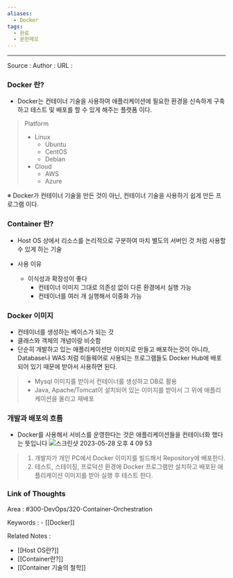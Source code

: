 ```yaml
---
aliases:
  - Docker
tags:
  - 완료
  - 문헌메모
---
```




---


Source :
Author : 
URL :

### Docker 란?
* Docker는 컨테이너 기술을 사용하여 애플리케이션에 필요한 환경을 신속하게 구축하고 테스트 및 배포를 할 수 있게 해주는 플랫폼 이다.
> Platform
> * Linux
>   * Ubuntu
>   * CentOS
>   * Debian
> * Cloud
>   * AWS
>   * Azure   


※ Docker가 컨테이너 기술을 만든 것이 아닌, 컨테이너 기술을 사용하기 쉽게 만든 프로그램 이다.


### Container 란?
* Host OS 상에서 리소스를 논리적으로 구분하여 마치 별도의 서버인 것 처럼 사용할 수 있게 하는 기술

* 사용 이유
  * 이식성과 확장성이 좋다
    * 컨테이너 이미지 그대로 의존성 없이 다른 환경에서 실행 가능
    * 컨테이너를 여러 개 실행해서 이중화 가능
 
### Docker 이미지
* 컨테이너를 생성하는 베이스가 되는 것
* 클래스와 객체의 개념이랑 비슷함
* 단순히 개발하고 있는 애플리케이션만 이미지로 만들고 배포하는것이 아니라, Database나 WAS 처럼 미들웨어로 사용되는 프로그램들도 Docker Hub에 배포되어 있기 때문에 받아서 사용하면 된다.
> * Mysql 이미지를 받아서 컨테이너를 생성하고 DB로 활용
> * Java, Apache/Tomcat이 설치되어 있는 이미지를 받아서 그 위에 애플리케이션을 올리고 재배포


### 개발과 배포의 흐름
* Docker를 사용해서 서비스를 운영한다는 것은 애플리케이션들을 컨테이너화 했다는 뜻입니다
![스크린샷 2023-05-28 오후 4 09 53](https://github.com/HyunSu1768/TIL/assets/108796235/74c3be07-c81b-4861-acd3-afe54a6e6fa3)
> 1. 개발자가 개인 PC에서 Docker 이미지를 빌드해서 Repository에 배포한다.
> 2. 테스트, 스테이징, 프로덕션 환경에 Docker 프로그램만 설치하고 배포된 애플리케이션 이미지를 받아 실행 후 테스트 한다.


### Link of Thoughts
Area : #300-DevOps/320-Container-Orchestration 

Keywords :
	- [[Docker]]

Related Notes : 
- [[Host OS란?]]
- [[Container란?]]
- [[Container 기술의 철학]]